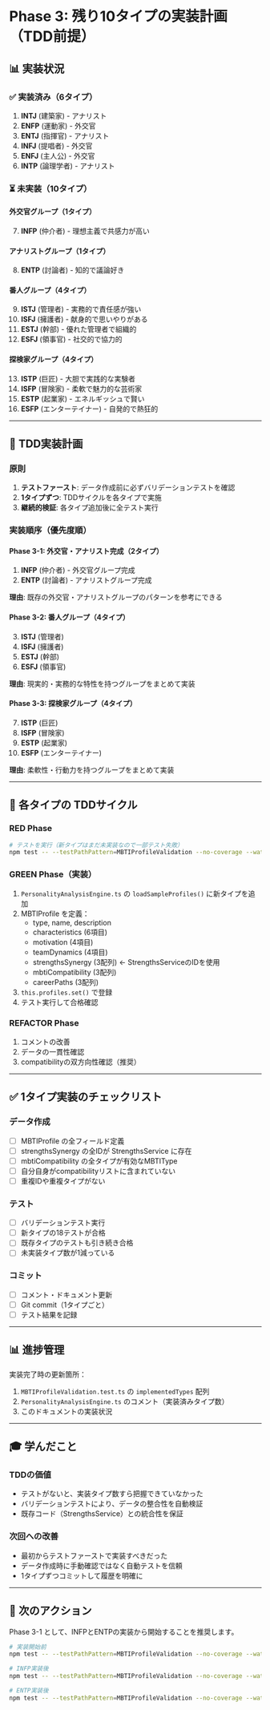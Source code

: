 # Phase 3: 残り10タイプの実装計画（TDD前提）

## 📊 実装状況

### ✅ 実装済み（6タイプ）
1. **INTJ** (建築家) - アナリスト
2. **ENFP** (運動家) - 外交官
3. **ENTJ** (指揮官) - アナリスト
4. **INFJ** (提唱者) - 外交官
5. **ENFJ** (主人公) - 外交官
6. **INTP** (論理学者) - アナリスト

### ⏳ 未実装（10タイプ）

#### 外交官グループ（1タイプ）
7. **INFP** (仲介者) - 理想主義で共感力が高い

#### アナリストグループ（1タイプ）
8. **ENTP** (討論者) - 知的で議論好き

#### 番人グループ（4タイプ）
9. **ISTJ** (管理者) - 実務的で責任感が強い
10. **ISFJ** (擁護者) - 献身的で思いやりがある
11. **ESTJ** (幹部) - 優れた管理者で組織的
12. **ESFJ** (領事官) - 社交的で協力的

#### 探検家グループ（4タイプ）
13. **ISTP** (巨匠) - 大胆で実践的な実験者
14. **ISFP** (冒険家) - 柔軟で魅力的な芸術家
15. **ESTP** (起業家) - エネルギッシュで賢い
16. **ESFP** (エンターテイナー) - 自発的で熱狂的

---

## 🎯 TDD実装計画

### 原則
1. **テストファースト**: データ作成前に必ずバリデーションテストを確認
2. **1タイプずつ**: TDDサイクルを各タイプで実施
3. **継続的検証**: 各タイプ追加後に全テスト実行

### 実装順序（優先度順）

#### Phase 3-1: 外交官・アナリスト完成（2タイプ）
1. **INFP** (仲介者) - 外交官グループ完成
2. **ENTP** (討論者) - アナリストグループ完成

**理由**: 既存の外交官・アナリストグループのパターンを参考にできる

#### Phase 3-2: 番人グループ（4タイプ）
3. **ISTJ** (管理者)
4. **ISFJ** (擁護者)
5. **ESTJ** (幹部)
6. **ESFJ** (領事官)

**理由**: 現実的・実務的な特性を持つグループをまとめて実装

#### Phase 3-3: 探検家グループ（4タイプ）
7. **ISTP** (巨匠)
8. **ISFP** (冒険家)
9. **ESTP** (起業家)
10. **ESFP** (エンターテイナー)

**理由**: 柔軟性・行動力を持つグループをまとめて実装

---

## 📝 各タイプの TDDサイクル

### RED Phase
```bash
# テストを実行（新タイプはまだ未実装なので一部テスト失敗）
npm test -- --testPathPattern=MBTIProfileValidation --no-coverage --watchAll=false
```

### GREEN Phase（実装）
1. `PersonalityAnalysisEngine.ts` の `loadSampleProfiles()` に新タイプを追加
2. MBTIProfile を定義：
   - type, name, description
   - characteristics (6項目)
   - motivation (4項目)
   - teamDynamics (4項目)
   - strengthsSynergy (3配列) ← StrengthsServiceのIDを使用
   - mbtiCompatibility (3配列)
   - careerPaths (3配列)
3. `this.profiles.set()` で登録
4. テスト実行して合格確認

### REFACTOR Phase
1. コメントの改善
2. データの一貫性確認
3. compatibilityの双方向性確認（推奨）

---

## ✅ 1タイプ実装のチェックリスト

### データ作成
- [ ] MBTIProfile の全フィールド定義
- [ ] strengthsSynergy の全IDが StrengthsService に存在
- [ ] mbtiCompatibility の全タイプが有効なMBTIType
- [ ] 自分自身がcompatibilityリストに含まれていない
- [ ] 重複IDや重複タイプがない

### テスト
- [ ] バリデーションテスト実行
- [ ] 新タイプの18テストが合格
- [ ] 既存タイプのテストも引き続き合格
- [ ] 未実装タイプ数が1減っている

### コミット
- [ ] コメント・ドキュメント更新
- [ ] Git commit（1タイプごと）
- [ ] テスト結果を記録

---

## 📊 進捗管理

実装完了時の更新箇所：
1. `MBTIProfileValidation.test.ts` の `implementedTypes` 配列
2. `PersonalityAnalysisEngine.ts` のコメント（実装済みタイプ数）
3. このドキュメントの実装状況

---

## 🎓 学んだこと

### TDDの価値
- テストがないと、実装タイプ数すら把握できていなかった
- バリデーションテストにより、データの整合性を自動検証
- 既存コード（StrengthsService）との統合性を保証

### 次回への改善
- 最初からテストファーストで実装すべきだった
- データ作成時に手動確認ではなく自動テストを信頼
- 1タイプずつコミットして履歴を明確に

---

## 🚀 次のアクション

Phase 3-1 として、INFPとENTPの実装から開始することを推奨します。

```bash
# 実装開始前
npm test -- --testPathPattern=MBTIProfileValidation --no-coverage --watchAll=false

# INFP実装後
npm test -- --testPathPattern=MBTIProfileValidation --no-coverage --watchAll=false

# ENTP実装後
npm test -- --testPathPattern=MBTIProfileValidation --no-coverage --watchAll=false
```
